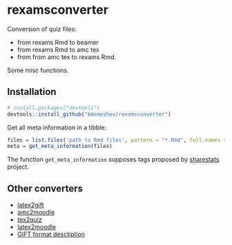 # rexamsconverter

Conversion of quiz files:

* from rexams Rmd to beamer
* from rexams Rmd to amc tex
* from from amc tex to rexams Rmd.

Some misc functions.

## Installation

```r
# install.packages("devtools")
devtools::install_github("bdemeshev/rexamsconverter")
```

Get all meta information in a tibble:
```r
files = list.files('path to Rmd files', pattern = "*.Rmd", full.names = TRUE, recursive = TRUE)
meta = get_meta_information(files)
```

The function `get_meta_information` supposes tags proposed by [sharestats](https://sharestats.github.io/Statistics_Taxonomy/Statistics_Taxonomy.html) project.


## Other converters

* [latex2gift](https://github.com/tomeucapo/latex2gift)
* [amc2moodle](https://github.com/nennigb/amc2moodle)
* [tex2quiz](https://github.com/hig3/tex2quiz)
* [latex2moodle](https://www.ctan.org/pkg/moodle)
* [GIFT format desctiption](https://docs.moodle.org/311/en/GIFT_format)

